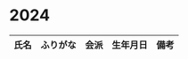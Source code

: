 2024
============

| 氏名                                           | ふりがな      | 会派 | 生年月日       | 備考  |
|----------------------------------------------|-----------|-------|------------|-----|
